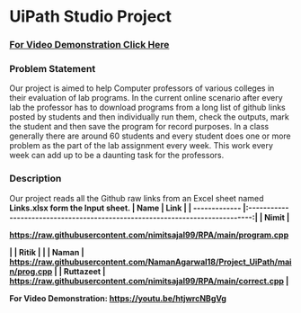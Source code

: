 <h1>UiPath Studio Project</h1>

[<h3>For Video Demonstration Click Here</h3>](https://youtu.be/htjwrcNBgVg)

### Problem Statement
Our project is aimed to help Computer professors of various colleges in their evaluation of lab programs. In the current online scenario after every lab the professor has to download programs from a long list of github links posted by students and then individually run them, check the outputs, mark the student and then save the program for record purposes. In a class generally there are around 60 students and every student does one or more problem as the part of the lab assignment every week. This work every week can add up to be a daunting task for the professors.

### Description
Our project reads all the Github raw links from an Excel sheet named <b>Links.xlsx<b> form the <b>Input</b> sheet.
  | Name          | Link                                                                          |
  | ------------- |:-----------------------------------------------------------------------------:|
  | Nimit         | <p>https://raw.githubusercontent.com/nimitsajal99/RPA/main/program.cpp</p>    |
  | Ritik         |                                                                               | 
  | Naman         | https://raw.githubusercontent.com/NamanAgarwal18/Project_UiPath/main/prog.cpp |
  | Ruttazeet     | https://raw.githubusercontent.com/nimitsajal99/RPA/main/correct.cpp           |


For Video Demonstration: https://youtu.be/htjwrcNBgVg
